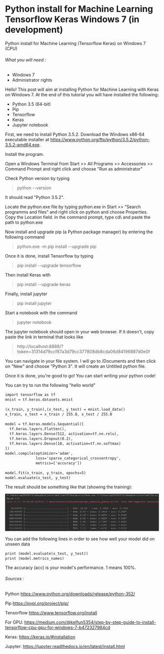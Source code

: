 # Python install for Machine Learning Tensorflow Keras Windows 7 (in development)
Python install for Machine Learning (Tensorflow Keras) on Windows 7 (CPU)

###### What you will need :

- Windows 7
- Administrator rights

Hello! This post will aim at installing Python for Machine Learning with Keras on Windows 7.
At the end of this tutorial you will have installed the following:
- Python 3.5 (64-bit)
- Pip
- Tensorflow
- Keras
- Jupyter notebook

First, we need to install Python 3.5.2.
Download the Windows x86-64 executable installer at https://www.python.org/ftp/python/3.5.2/python-3.5.2-amd64.exe.

Install the program.

Open a Windows Terminal from Start >> All Programs >> Accessories >> Command Prompt and right click and choose "Run as administrator"

Check Python version by typing 
>python --version

It should read "Python 3.5.2".

Locate the python.exe file by typing python.exe in Start >> "Search programms and files" and right click on python and choose Properties. Copy the Location field.
In the command prompt, type cd\ and paste the path to python.exe

Now install and upgrade pip (a Python package manager) by entering the following command
>python.exe -m pip install --upgrade pip

Once it is done, install Tensorflow by typing
>pip install --upgrade tensorflow

Then install Keras with
>pip install --upgrade keras

Finally, install jupyter
>pip install jupyter

Start a notebook with the command
>jupyter notebook

The jupyter notebook should open in your web browser. If it doesn't, copy paste the link in terminal that looks like
>http://localhost:8888/?token=31314d79ccf87a3d79cc377808db8cda06d84196887d0e0f

You can navigate in your file system. I will go to /Documents and then click on "New" and choose "Python 3".
It will create an Untitled python file.

Once it is done, you're good to go!
You can start writing your python code!

You can try to run the following "hello world"
```
import tensorflow as tf
mnist = tf.keras.datasets.mnist

(x_train, y_train),(x_test, y_test) = mnist.load_data()
x_train, x_test = x_train / 255.0, x_test / 255.0

model = tf.keras.models.Sequential([
  tf.keras.layers.Flatten(),
  tf.keras.layers.Dense(512, activation=tf.nn.relu),
  tf.keras.layers.Dropout(0.2),
  tf.keras.layers.Dense(10, activation=tf.nn.softmax)
])
model.compile(optimizer='adam',
              loss='sparse_categorical_crossentropy',
              metrics=['accuracy'])

model.fit(x_train, y_train, epochs=5)
model.evaluate(x_test, y_test)
```

The result should be something like that (showing the training):

![alt text](https://github.com/pleboulanger/Python-install-for-Machine-Learning-Tensorflow-Keras-Windows-7/blob/master/MNIST.PNG)

You can add the following lines in order to see how well your model did on unseen data 
```
print (model.evaluate(x_test, y_test))
print (model.metrics_names)
```

The accuracy (acc) is your model's performance. 1 means 100%.

###### Sources :

Python
https://www.python.org/downloads/release/python-352/

Pip
https://pypi.org/project/pip/

Tensorflow
https://www.tensorflow.org/install

For GPU:
https://medium.com/@kelfun5354/step-by-step-guide-to-install-tensorflow-cpu-gpu-for-windows-7-b472327984cd

Keras:
https://keras.io/#installation

Jupyter:
https://jupyter.readthedocs.io/en/latest/install.html

